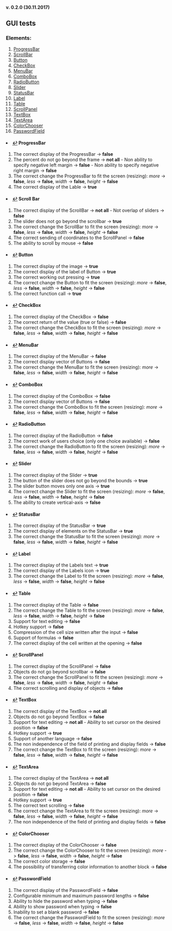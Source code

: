 #### v. 0.2.0 (30.11.2017)
## GUI tests
### Elements:
1. <a href="#node-1" id="ref-1"> ProgressBar </a>
2. <a href="#node-2" id="ref-2"> ScrollBar </a>
3. <a href="#node-3" id="ref-3"> Button </a>
4. <a href="#node-4" id="ref-4"> CheckBox </a>
5. <a href="#node-5" id="ref-5"> MenuBar </a>
6. <a href="#node-6" id="ref-6"> ComboBox  </a>
7. <a href="#node-7" id="ref-7"> RadioButton </a>
8. <a href="#node-8" id="ref-8"> Slider </a>
9. <a href="#node-9" id="ref-9"> StatusBar </a>
10. <a href="#node-10" id="ref-10"> Label </a>
11. <a href="#node-11" id="ref-11"> Table </a>
12. <a href="#node-12" id="ref-12"> ScrollPanel </a>
13. <a href="#node-13" id="ref-13"> TextBox </a>
14. <a href="#node-14" id="ref-14"> TextArea </a>
15. <a href="#node-15" id="ref-15"> ColorChooser </a>
16. <a href="#node-16" id="ref-16"> PasswordField </a>

#### <li id="node-1"><a href="#ref-1">↩</a> ProgressBar
1. The correct display of the ProgressBar -> **false**
2. The percent do not go beyond the frame -> **not all**
		- Non ability to specify negative left margin -> **false**
		- Non ability to specify negative right margin -> **false**
3. The correct сhange the ProgressBar to fit the screen (resizing): *more* -> **false**, *less* -> **false**, *width* -> **false**, *height* -> **false** 
4. The correct display of the Lable -> **true**

#### <li id="node-2"><a href="#ref-1">↩</a> Scroll Bar
1. The correct display of the ScrollBar -> **not all** 
		- Not overlap of sliders -> **false**
2. The slider does not go beyond the scrollbar -> **true**
3. The correct сhange the ScrollBar to fit the screen (resizing): *more* -> **false**, *less* -> **false**, *width* -> **false**, *height* -> **false** 
4. The correct sending of coordinates to the ScrollPanel -> **false**
5. The ability to scroll by mouse -> **false**

#### <li id="node-3"><a href="#ref-1">↩</a> Button

1. The correct display of the image -> **true**
2. The correct display of the label of Button -> **true**
3. The correct working out pressing -> **true**
4. The correct сhange the Button to fit the screen (resizing): *more* -> **false**, *less* -> **false**, *width* -> **false**, *height* -> **false** 
5. The correct function call -> **true**

#### <li id="node-4"><a href="#ref-1">↩</a> CheckBox
1. The correct display of the CheckBox -> **false**
2. The correct return of the value (true or false) -> **false**
3. The correct сhange the CheckBox to fit the screen (resizing): *more* -> **false**, *less* -> **false**, *width* -> **false**, *height* -> **false** 
#### <li id="node-5"><a href="#ref-1">↩</a> MenuBar

1. The correct display of the MenuBar -> **false**
2. The correct display vector of Buttons -> **false**
3. The correct сhange the MenuBar to fit the screen (resizing): *more* -> **false**, *less* -> **false**, *width* -> **false**, *height* -> **false** 

#### <li id="node-6"><a href="#ref-1">↩</a> ComboBox 

1. The correct display of the ComboBox -> **false**
2. The correct display vector of Buttons -> **false**
3. The correct сhange the ComboBox  to fit the screen (resizing): *more* -> **false**, *less* -> **false**, *width* -> **false**, *height* -> **false** 


#### <li id="node-7"><a href="#ref-1">↩</a> RadioButton

1. The correct display of the RadioButton -> **false**
2. The correct work of users choice (only one choice available) -> **false**
3. The correct сhange the RadioButton to fit the screen (resizing): *more* -> **false**, *less* -> **false**, *width* -> **false**, *height* -> **false** 


#### <li id="node-8"><a href="#ref-1">↩</a> Slider

1. The correct display of the Slider -> **true**
2. The button of the slider does not go beyond the bounds -> **true**
3. The slider button moves only one axis -> **true**
4. The correct сhange the Slider to fit the screen (resizing): *more* -> **false**, *less* -> **false**, *width* -> **false**, *height* -> **false** 
5. The ability to create vertical-axis -> **false** 


#### <li id="node-9"><a href="#ref-1">↩</a> StatusBar

1. The correct display of the StatusBar -> **true**
2. The correct display of elements on the StatusBar -> **true**
3. The correct сhange the StatusBar to fit the screen (resizing): *more* -> **false**, *less* -> **false**, *width* -> **false**, *height* -> **false** 

#### <li id="node-10"><a href="#ref-1">↩</a> Label 

1. The correct display of the Labels text -> **true**
2. The correct display of the Labels icon -> **true**
3. The correct сhange the Label to fit the screen (resizing): *more* -> **false**, *less* -> **false**, *width* -> **false**, *height* -> **false** 

#### <li id="node-11"><a href="#ref-1">↩</a> Table

1. The correct display of the Table -> **false** 
2. The correct сhange the Table to fit the screen (resizing): *more* -> **false**, *less* -> **false**, *width* -> **false**, *height* -> **false** 
3. Support for text editing -> **false** 
4. Hotkey support -> **false** 
5. Compression of the cell size written after the input -> **false** 
6. Support of formulas -> **false** 
7. The correct display of the cell written at the opening -> **false** 

#### <li id="node-12"><a href="#ref-1">↩</a> ScrollPanel

1. The correct display of the ScrollPanel -> **false** 
2. Objects do not go beyond scrollbar -> **false** 
3. The correct сhange the ScrollPanel to fit the screen (resizing): *more* -> **false**, *less* -> **false**, *width* -> **false**, *height* -> **false** 
4. The correct scrolling and display of objects -> **false** 

#### <li id="node-13"><a href="#ref-1">↩</a> TextBox

1. The correct display of the TextBox -> **not all**
2. Objects do not go beyond TextBox -> **false**
3. Support for text editing -> **not all**
		- Ability to set cursor on the desired position -> **false** 
4. Hotkey support -> **true**
 5. Support of another language -> **false** 
6. The non independence of the field of printing and display fields -> **false** 
7. The correct сhange the TextBox to fit the screen (resizing): *more* -> **false**, *less* -> **false**, *width* -> **false**, *height* -> **false** 

#### <li id="node-14"><a href="#ref-1">↩</a> TextArea

1. The correct display of the TextArea -> **not all**
2. Objects do not go beyond TextArea -> **false**
3. Support for text editing -> **not all**
		- Ability to set cursor on the desired position -> **false**
4. Hotkey support -> **true**
5. The correct text scrolling -> **false**
6. The correct сhange the TextArea to fit the screen (resizing): *more* -> **false**, *less* -> **false**, *width* -> **false**, *height* -> **false** 
7. The non independence of the field of printing and display fields -> **false**

#### <li id="node-15"><a href="#ref-1">↩</a> ColorChooser

1. The correct display of the ColorChooser -> **false**
2. The correct сhange the ColorChooser to fit the screen (resizing): *more* -> **false**, *less* -> **false**, *width* -> **false**, *height* -> **false** 
3. The correct color storage -> **false**
4. The possibility of transferring color information to another block -> **false**

#### <li id="node-16"><a href="#ref-1">↩</a> PasswordField

1. The correct display of the PasswordField -> **false**
2. Configurable minimum and maximum password lengths -> **false**
3. Ability to hide the password when typing -> **false**
4. Ability to show password when typing -> **false**
5. Inability to set a blank password -> **false**
6. The correct сhange the PasswordField to fit the screen (resizing): *more* -> **false**, *less* -> **false**, *width* -> **false**, *height* -> **false** 
 


